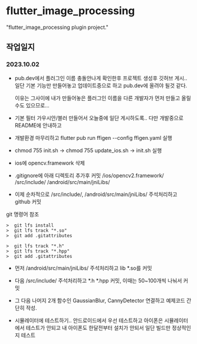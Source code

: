 # flutter_image_processing

"flutter_image_processing plugin project."

## 작업일지

### 2023.10.02
* pub.dev에서 플러그인 이름 충돌안나게 확인한후 프로젝트 생성후 깃허브 게시.. 일단 기본 기능만 만들어놓고 업데이트중으로 하고 pub.dev에 올려야 될것 같다. 
  
  이유는 그사이에 내가 만들어놓은 플러그인 이름을 다른 개발자가 먼저 만들고 올릴 수도 있으므로...

* 기본 필터 가우시안/블러 만들어서 오늘중에 일단 게시하도록.. 다만 개발중으로 README에 안내하고

* 개발환경 마무리하고 flutter pub run ffigen --config ffigen.yaml 실행

* chmod 755 init.sh -> chmod 755 update_ios.sh -> init.sh 실행

* ios에 opencv.framework 삭제

* .gitignore에 아래 디렉토리 추가후 커밋
  /ios/opencv2.framework/
  /src/include/
  /android/src/main/jniLibs/

* 이제 순차적으로   /src/include/, /android/src/main/jniLibs/ 주석처리하고 github 커밋

git 명령어 참조
```
>  git lfs install
>  git lfs track "*.so"
>  git add .gitattributes

>  git lfs track "*.h"
>  git lfs track "*.hpp"
>  git add .gitattributes
```

* 먼저 /android/src/main/jniLibs/ 주석처리하고 lib *.so를 커밋 

* 다음 /src/include/ 주석처리하고 *.h *.hpp 커밋, 이때는 50~100개씩 나눠서 커밋 

* 그 다음 나머지 2개 함수인 GaussianBlur, CannyDetector 연결하고 예제코드 간단히 작성.

* 시뮬레이터에 테스트하기.. 안드로이드에서 우선 테스트하고 아이폰은 시뮬레이터에서 테스트가 안되고 내 아이폰도 한달전부터 설치가 안되서 일단 빌드만 정상적인지 테스트

